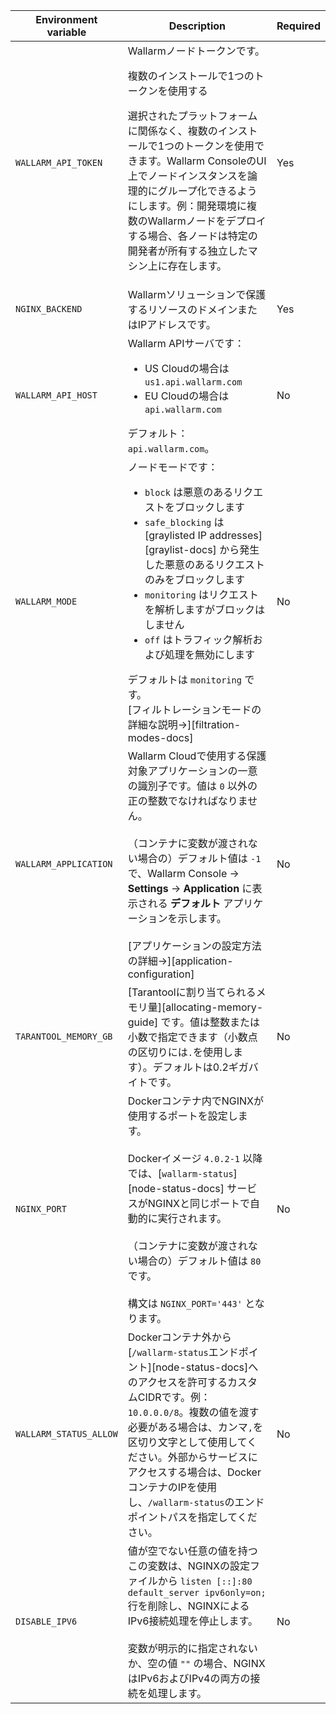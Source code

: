Environment variable | Description | Required
--- | ---- | ----
`WALLARM_API_TOKEN` | Wallarmノードトークンです。<br><div class="admonition info"> <p class="admonition-title">複数のインストールで1つのトークンを使用する</p> <p>選択されたプラットフォームに関係なく、複数のインストールで1つのトークンを使用できます。Wallarm ConsoleのUI上でノードインスタンスを論理的にグループ化できるようにします。例：開発環境に複数のWallarmノードをデプロイする場合、各ノードは特定の開発者が所有する独立したマシン上に存在します。</p></div> | Yes
`NGINX_BACKEND` | Wallarmソリューションで保護するリソースのドメインまたはIPアドレスです。 | Yes
`WALLARM_API_HOST` | Wallarm APIサーバです：<ul><li>US Cloudの場合は `us1.api.wallarm.com`</li><li>EU Cloudの場合は `api.wallarm.com`</li></ul>デフォルト：`api.wallarm.com`。 | No
`WALLARM_MODE` | ノードモードです：<ul><li>`block` は悪意のあるリクエストをブロックします</li><li>`safe_blocking` は [graylisted IP addresses][graylist-docs] から発生した悪意のあるリクエストのみをブロックします</li><li>`monitoring` はリクエストを解析しますがブロックはしません</li><li>`off` はトラフィック解析および処理を無効にします</li></ul>デフォルトは `monitoring` です。<br>[フィルトレーションモードの詳細な説明→][filtration-modes-docs] | No
`WALLARM_APPLICATION` | Wallarm Cloudで使用する保護対象アプリケーションの一意の識別子です。値は `0` 以外の正の整数でなければなりません。<br><br>（コンテナに変数が渡されない場合の）デフォルト値は `-1` で、Wallarm Console → **Settings** → **Application** に表示される **デフォルト** アプリケーションを示します。<br><br>[アプリケーションの設定方法の詳細→][application-configuration] | No
`TARANTOOL_MEMORY_GB` | [Tarantoolに割り当てられるメモリ量][allocating-memory-guide] です。値は整数または小数で指定できます（小数点の区切りには<code>.</code>を使用します）。デフォルトは0.2ギガバイトです。 | No
`NGINX_PORT` | Dockerコンテナ内でNGINXが使用するポートを設定します。<br><br>Dockerイメージ `4.0.2-1` 以降では、[`wallarm-status`][node-status-docs] サービスがNGINXと同じポートで自動的に実行されます。<br><br>（コンテナに変数が渡されない場合の）デフォルト値は `80` です。<br><br>構文は `NGINX_PORT='443'` となります。 | No
`WALLARM_STATUS_ALLOW` | Dockerコンテナ外から[`/wallarm-status`エンドポイント][node-status-docs]へのアクセスを許可するカスタムCIDRです。例：`10.0.0.0/8`。複数の値を渡す必要がある場合は、カンマ`,`を区切り文字として使用してください。外部からサービスにアクセスする場合は、DockerコンテナのIPを使用し、`/wallarm-status`のエンドポイントパスを指定してください。 | No
`DISABLE_IPV6` | 値が空でない任意の値を持つこの変数は、NGINXの設定ファイルから `listen [::]:80 default_server ipv6only=on;` 行を削除し、NGINXによるIPv6接続処理を停止します。<br><br>変数が明示的に指定されないか、空の値 `""` の場合、NGINXはIPv6およびIPv4の両方の接続を処理します。 | No